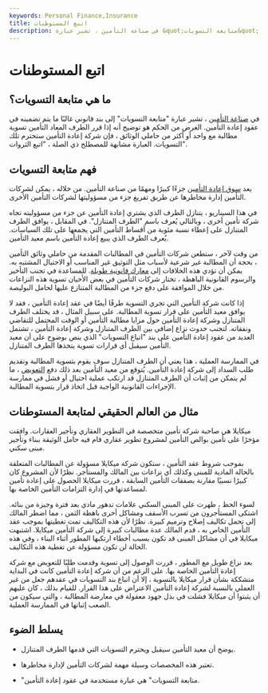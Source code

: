 ```yaml
---
keywords: Personal Finance,Insurance
title: اتبع المستوطنات
description: في صناعة التأمين ، تشير عبارة &quot;متابعة التسويات&quot; إلى بند قانوني غالبًا ما يتم تضمينه في عقود إعادة التأمين.
---
```


# اتبع المستوطنات
## ما هي متابعة التسويات؟

في [صناعة التأمين](/insurance) ، تشير عبارة "متابعة التسويات" إلى بند قانوني غالبًا ما يتم تضمينه في عقود إعادة التأمين. الغرض من الحكم هو توضيح أنه إذا قرر الطرف المعاد التأمين تسوية مطالبة مع واحد أو أكثر من حاملي الوثائق ، فإن شركة إعادة التأمين ستحترم تلك التسويات. العبارة مشابهة للمصطلح ذي الصلة ، "اتبع الثروات".

## فهم متابعة التسويات

يعد [سوق إعادة التأمين](/reinsurance) جزءًا كبيرًا ومهمًا من صناعة التأمين. من خلاله ، يمكن لشركات التأمين إدارة مخاطرها عن طريق تفريغ جزء من مسؤوليتها لشركات التأمين الأخرى.

في هذا السيناريو ، يتنازل الطرف الذي يشتري إعادة التأمين عن جزء من مسؤوليته تجاه شركة تأمين أخرى ، وبالتالي يُعرف باسم "الطرف المتنازل". في المقابل ، يوافق الطرف المتنازل على إعطاء نسبة مئوية من أقساط التأمين التي يجمعها على تلك السياسات. يُعرف الطرف الذي يبيع إعادة التأمين باسم معيد التأمين.

من وقت لآخر ، ستطعن شركات التأمين في المطالبات المقدمة من حاملي وثائق التأمين ، بحجة أن المطالبة غير شرعية لأسباب مثل التوثيق غير المناسب أو الاحتيال المشتبه به. يمكن أن تؤدي هذه الخلافات إلى [معارك قانونية طويلة](/litigation-risk). للمساعدة في تجنب التأخير والرسوم القانونية الباهظة ، تختار شركات التأمين في بعض الأحيان تسوية هذه النزاعات من خلال الموافقة على دفع جزء من المطالبة المتنازع عليها لحامل البوليصة.

إذا كانت شركة التأمين التي تجري التسوية طرفًا أيضًا في عقد إعادة التأمين ، فقد لا يوافق معيد التأمين على قرار تسوية المطالبة. على سبيل المثال ، قد يختلف الطرف المتنازل وشركة إعادة التأمين حول مزايا مطالبة التأمين أو الوقت المحتمل للتقاضي ونفقاته. لتجنب حدوث نزاع إضافي بين الطرف المتنازل وشركة إعادة التأمين ، تشتمل العديد من عقود إعادة التأمين على بند "اتباع التسويات" الذي ينص بوضوح على أن معيد التأمين سيقبل أي قرارات تسوية يتخذها الطرف المتنازل.

في الممارسة العملية ، هذا يعني أن الطرف المتنازل سوف يقوم بتسوية المطالبة وتقديم طلب السداد إلى شركة إعادة التأمين. يُتوقع من معيد التأمين بعد ذلك دفع [التعويض](/reimbursement) ، ما لم يتمكن من إثبات أن الطرف المتنازل قد ارتكب عملية احتيال أو فشل في ممارسة الإجراءات القانونية الواجبة قبل اتخاذ قرار بتسوية المطالبة.

## مثال من العالم الحقيقي لمتابعة المستوطنات

ميكايلا هي صاحبة شركة تأمين متخصصة في التطوير العقاري وتأجير العقارات. وافقت مؤخرًا على تأمين بوالص التأمين لمشروع تطوير عقاري قام فيه حامل الوثيقة ببناء وتأجير مبنى سكني.

بموجب شروط عقد التأمين ، ستكون شركة ميكايلا مسؤولة عن المطالبات المتعلقة بالحالة المادية للمبنى وكذلك أي نزاعات بين المالك والمستأجر. نظرًا لأن المشروع كان كبيرًا نسبيًا مقارنة بصفقات التأمين السابقة ، قررت ميكايلا الحصول على إعادة تأمين لمساعدتها في إدارة التزامات التأمين الخاصة بها.

لسوء الحظ ، ظهرت على المبنى السكني علامات تدهور مادي بعد فترة وجيزة من بنائه. اشتكى المستأجرون من تسرب الأسقف ومشاكل أخرى باهظة الثمن ، مما اضطر المالك إلى تحمل تكاليف إصلاح وترميم كبيرة. نظرًا لأن هذه التكاليف تمت تغطيتها بموجب عقد التأمين الخاص به ، قدم المالك عدة مطالبات كبيرة إلى شركة التأمين ميكايلا. اشتبهت ميكايلا في أن مشاكل المبنى قد تكون بسبب أخطاء ارتكبها المطور أثناء البناء ، وفي هذه الحالة لن تكون مسؤولة عن تغطية هذه التكاليف.

بعد نزاع طويل مع المطور ، قررت الوصول إلى تسوية وقدمت طلبًا للتعويض مع شركة إعادة التأمين الخاصة بها. على الرغم من أن شركة إعادة التأمين كانت في البداية متشككة بشأن قرار ميكايلا بالتسوية ، إلا أن اتباع بند التسويات في عقدهم جعل من غير العملي بالنسبة لشركة إعادة التأمين الاعتراض على هذا القرار. للقيام بذلك ، كان عليهم أن يثبتوا أن ميكايلا فشلت في بذل جهود معقولة في معارضة المطالبة ، والتي سيكون من الصعب إثباتها في الممارسة العملية.

## يسلط الضوء

- يوضح أن معيد التأمين سيقبل ويحترم التسويات التي قدمها الطرف المتنازل.

- تعتبر هذه المخصصات وسيلة مهمة لشركات التأمين لإدارة مخاطرها.

- "متابعة التسويات" هي عبارة مستخدمة في عقود إعادة التأمين.

